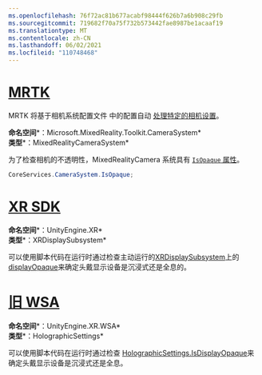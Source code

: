 ```yaml
---
ms.openlocfilehash: 76f72ac81b677acabf98444f626b7a6b908c29fb
ms.sourcegitcommit: 719682f70a75f732b573442fae8987be1acaaf19
ms.translationtype: MT
ms.contentlocale: zh-CN
ms.lasthandoff: 06/02/2021
ms.locfileid: "110748468"
---
```

# <a name="mrtk"></a>[MRTK](#tab/mrtk)
<!-- NEVER CHANGE THE ABOVE LINE! -->

MRTK 将基于相机系统配置文件 中的配置自动 [处理特定的相机设置](/windows/mixed-reality/mrtk-unity/features/camera-system/camera-system-overview#display-settings)。

**命名空间***：Microsoft.MixedReality.Toolkit.CameraSystem*<br>
**类型***：MixedRealityCameraSystem*

为了检查相机的不透明性，MixedRealityCamera 系统具有 [ `IsOpaque` 属性](/dotnet/api/microsoft.mixedreality.toolkit.camerasystem.mixedrealitycamerasystem.isopaque)。

```cs
CoreServices.CameraSystem.IsOpaque;
```

# <a name="xr-sdk"></a>[XR SDK](#tab/xr)
<!-- NEVER CHANGE THE ABOVE LINE! -->

**命名空间***：UnityEngine.XR*<br>
**类型***：XRDisplaySubsystem*

可以使用脚本代码在运行时通过检查主动运行的[XRDisplaySubsystem](https://docs.unity3d.com/ScriptReference/XR.XRDisplaySubsystem.html)上的[displayOpaque](https://docs.unity3d.com/ScriptReference/XR.XRDisplaySubsystem-displayOpaque.html)来确定头戴显示设备是沉浸式还是全息的。

# <a name="legacy-wsa"></a>[旧 WSA](#tab/wsa)
<!-- NEVER CHANGE THE ABOVE LINE! -->

**命名空间***：UnityEngine.XR.WSA*<br>
**类型***：HolographicSettings*

可以使用脚本代码在运行时通过检查 [HolographicSettings.IsDisplayOpaque](https://docs.unity3d.com/ScriptReference/XR.WSA.HolographicSettings.IsDisplayOpaque.html)来确定头戴显示设备是沉浸式还是全息。